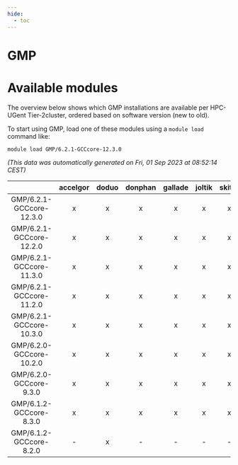 ```yaml
---
hide:
  - toc
---
```


GMP
===

# Available modules


The overview below shows which GMP installations are available per HPC-UGent Tier-2cluster, ordered based on software version (new to old).

To start using GMP, load one of these modules using a `module load` command like:

```shell
module load GMP/6.2.1-GCCcore-12.3.0
```

*(This data was automatically generated on Fri, 01 Sep 2023 at 08:52:14 CEST)*  

| |accelgor|doduo|donphan|gallade|joltik|skitty|swalot|victini|
| :---: | :---: | :---: | :---: | :---: | :---: | :---: | :---: | :---: |
|GMP/6.2.1-GCCcore-12.3.0|x|x|x|x|x|x|x|x|
|GMP/6.2.1-GCCcore-12.2.0|x|x|x|x|x|x|x|x|
|GMP/6.2.1-GCCcore-11.3.0|x|x|x|x|x|x|x|x|
|GMP/6.2.1-GCCcore-11.2.0|x|x|x|x|x|x|x|x|
|GMP/6.2.1-GCCcore-10.3.0|x|x|x|x|x|x|x|x|
|GMP/6.2.0-GCCcore-10.2.0|x|x|x|x|x|x|x|x|
|GMP/6.2.0-GCCcore-9.3.0|x|x|x|x|x|x|x|x|
|GMP/6.1.2-GCCcore-8.3.0|x|x|x|x|x|x|x|x|
|GMP/6.1.2-GCCcore-8.2.0|-|x|-|-|-|-|x|-|

